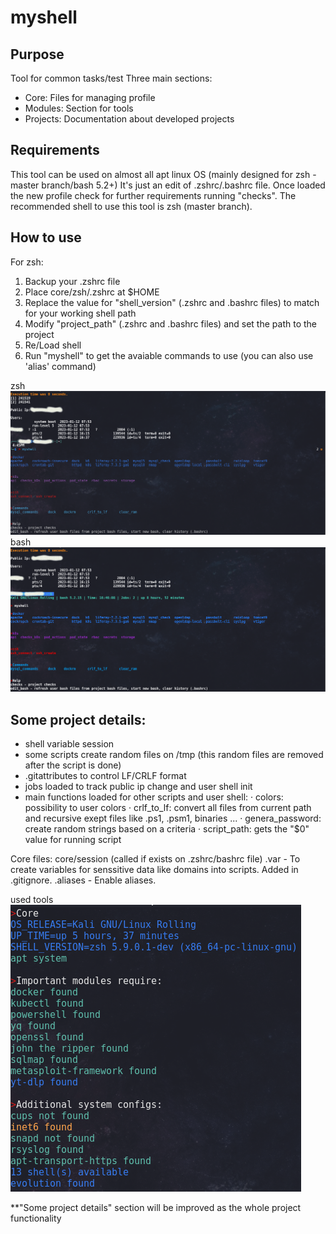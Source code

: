 # myshell

## Purpose

Tool for common tasks/test
Three main sections:
- Core: Files for managing profile
- Modules: Section for tools
- Projects: Documentation about developed projects

## Requirements

This tool can be used on almost all apt linux OS (mainly designed for zsh - master branch/bash 5.2+)
It's just an edit of .zshrc/.bashrc file. Once loaded the new profile check for further requirements running "checks".
The recommended shell to use this tool is zsh (master branch).

## How to use

For zsh:
1. Backup your .zshrc file
2. Place core/zsh/.zshrc at $HOME
3. Replace the value for "shell_version" (.zshrc and .bashrc files) to match for your working shell path
4. Modify "project_path" (.zshrc and .bashrc files) and set the path to the project
5. Re/Load shell
6. Run "myshell" to get the avaiable commands to use (you can also use 'alias' command)

zsh
![zsh](modules/readme/zsh.png)
bash
![bash](modules/readme/bash.png)

## Some project details:

- shell variable session
- some scripts create random files on /tmp (this random files are removed after the script is done)
- .gitattributes to control LF/CRLF format
- jobs loaded to track public ip change and user shell init
- main functions loaded for other scripts and user shell:
    · colors: possibility to user colors
    · crlf_to_lf: convert all files from current path and recursive exept files like .ps1, .psm1, binaries ... 
    · genera_password: create random strings based on a criteria 
    · script_path: gets the "$0" value for running script


Core files:
core/session (called if exists on .zshrc/bashrc file)
    .var - To create variables for senssitive data like domains into scripts. Added in .gitignore.
    .aliases - Enable aliases.

used tools
![output](modules/readme/output.png)

**"Some project details" section will be improved as the whole project functionality